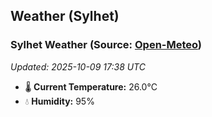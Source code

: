## Weather (Sylhet)

<!-- WEATHER-START -->
### Sylhet Weather (Source: [Open-Meteo](https://open-meteo.com))
_Updated: 2025-10-09 17:38 UTC_
* 🌡️ **Current Temperature:** 26.0°C
* 💧 **Humidity:** 95%
<!-- WEATHER-END -->






























































